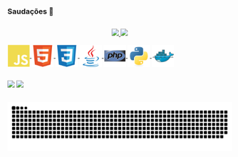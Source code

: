 ### Saudações 👋
##

<div align="center">
  <a href="https://github.com/amirbrito">
  <img height="180em" src="https://github-readme-stats.vercel.app/api?username=amirbrito&show_icons=true&theme=midnight-purple&include_all_commits=true&count_private=true"/>
  <img height="180em" src="https://github-readme-stats.vercel.app/api/top-langs/?username=amirbrito&layout=compact&langs_count=7&theme=midnight-purple"/>
</div>
<div style="display: inline_block"><br>
  <img align="center" alt="amir-js" height="50" width="50" src="https://raw.githubusercontent.com/devicons/devicon/master/icons/javascript/javascript-plain.svg">
  <img align="center" alt="amir-html" height="50" width="50" src="https://raw.githubusercontent.com/devicons/devicon/master/icons/html5/html5-original.svg">
  <img align="center" alt="amir-css" height="50" width="50" src="https://raw.githubusercontent.com/devicons/devicon/master/icons/css3/css3-original.svg">  
  <img align="center" alt="amir-java" height="50" width="50" src="https://raw.githubusercontent.com/devicons/devicon/master/icons/java/java-original.svg">  
  <img align="center" alt="amir-php" height="50" width="50" src="https://raw.githubusercontent.com/devicons/devicon/master/icons/php/php-original.svg">  
  <img align="center" alt="amir-python" height="50" width="50" src="https://raw.githubusercontent.com/devicons/devicon/master/icons/python/python-original.svg">
  <img align="center" alt="amir-docker" height="50" width="50" src="https://raw.githubusercontent.com/devicons/devicon/master/icons/docker/docker-original.svg">
</div>
  
##
  

 
<div> 
  <a href = "mailto:amir.sbrito@gmail.com"><img src="https://img.shields.io/badge/-Gmail-%23333?style=for-the-badge&logo=gmail&logoColor=white" target="_blank"></a>
  <a href="https://www.linkedin.com/in/amirbrito-dev/" target="_blank"><img src="https://img.shields.io/badge/-LinkedIn-%230077B5?style=for-the-badge&logo=linkedin& logoColor=white" target="_blank"></a>
  
##
  
  ![Snake animation](https://github.com/amirbrito/amirbrito/blob/output/github-contribution-grid-snake.svg)   
</div>
  
